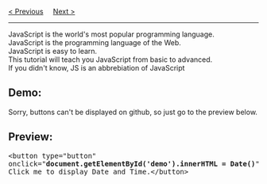 <a href="https://bledy-guides.repl.co">&lt; Previous</a>
&nbsp;&nbsp;&nbsp;
<a href="/JS/Introduction.md">Next &gt;</a>
<hr>
JavaScript is the world's most popular programming language.
<br>
JavaScript is the programming language of the Web.
<br>
JavaScript is easy to learn.
<br>
This tutorial will teach you JavaScript from basic to advanced.
<br>
If you didn't know, JS is an abbrebiation of JavaScript
<p></p>
<h2>Demo:</h2>
Sorry, buttons can't be displayed on github, so just go to the preview below.
<h2>Preview:</h2>
<pre>
&lt;button type="button"
onclick="<b>document.getElementById('demo').innerHTML = Date()</b>"&gt;
Click me to display Date and Time.&lt;/button&gt;
</pre>
